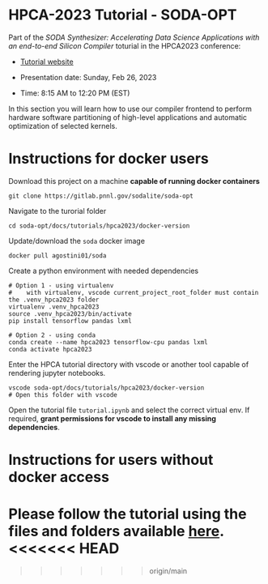 # HPCA-2023 Tutorial - SODA-OPT

Part of the *SODA Synthesizer: Accelerating Data Science Applications with an end-to-end Silicon Compiler* toturial in the HPCA2023 conference: 

* [Tutorial website](https://hpc.pnl.gov/SODA/tutorials/2023/HPCA.html)


* Presentation date: Sunday, Feb 26, 2023
* Time: 8:15 AM to 12:20 PM (EST)

In this section you will learn how to use our compiler frontend to perform hardware software partitioning of high-level applications and automatic optimization of selected kernels.

# Instructions for docker users

Download this project on a machine **capable of running docker containers**

```
git clone https://gitlab.pnnl.gov/sodalite/soda-opt
```

Navigate to the turorial folder

```
cd soda-opt/docs/tutorials/hpca2023/docker-version
```

Update/download the `soda` docker image

```
docker pull agostini01/soda
```

Create a python environment with needed dependencies

```
# Option 1 - using virtualenv
#    with virtualenv, vscode current_project_root_folder must contain the .venv_hpca2023 folder
virtualenv .venv_hpca2023
source .venv_hpca2023/bin/activate
pip install tensorflow pandas lxml

# Option 2 - using conda
conda create --name hpca2023 tensorflow-cpu pandas lxml
conda activate hpca2023
```

Enter the HPCA tutorial directory with vscode or another tool capable of rendering jupyter notebooks.

```
vscode soda-opt/docs/tutorials/hpca2023/docker-version
# Open this folder with vscode
```

Open the tutorial file `tutorial.ipynb` and select the correct virtual env.
If required, **grant permissions for vscode to install any missing dependencies**.

# Instructions for users without docker access

Please follow the tutorial using the files and folders available [here](docs/tutorials/hpca2023/docker-version-executed).
<<<<<<< HEAD
=======

>>>>>>> origin/main
